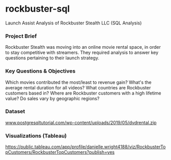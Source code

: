 # rockbuster-sql
Launch Assist Analysis of Rockbuster Stealth LLC (SQL Analysis)

### Project Brief
Rockbuster Stealth was moving into an online movie rental space, in order to stay competitive with streamers. They required analysis to answer key questions pertaining to their launch strategy.

### Key Questions & Objectives
Which movies contributed the most/least to revenue gain? 
What's the average rental duration for all videos? 
What countries are Rockbuster customers based in? 
Where are Rockbuster customers with a high lifetime value? 
Do sales vary by geographic regions? 

### Dataset
www.postgresqltutorial.com/wp-content/uploads/2019/05/dvdrental.zip

### Visualizations (Tableau)
https://public.tableau.com/app/profile/danielle.wright4188/viz/RockbusterTopCustomers/RockbusterTopCustomers?publish=yes
